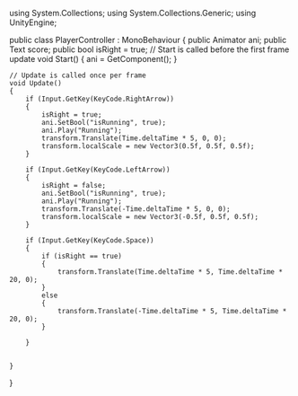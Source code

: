 using System.Collections;
using System.Collections.Generic;
using UnityEngine;

public class PlayerController : MonoBehaviour
{
    public Animator ani;
    public Text score;
    public bool isRight = true;
    // Start is called before the first frame update
    void Start()
    {
        ani = GetComponent<Animator>();
    }

    // Update is called once per frame
    void Update()
    {
        if (Input.GetKey(KeyCode.RightArrow))
        {
            isRight = true;
            ani.SetBool("isRunning", true);
            ani.Play("Running");
            transform.Translate(Time.deltaTime * 5, 0, 0);
            transform.localScale = new Vector3(0.5f, 0.5f, 0.5f);
        }

        if (Input.GetKey(KeyCode.LeftArrow))
        {
            isRight = false;
            ani.SetBool("isRunning", true);
            ani.Play("Running");
            transform.Translate(-Time.deltaTime * 5, 0, 0);
            transform.localScale = new Vector3(-0.5f, 0.5f, 0.5f);
        }

        if (Input.GetKey(KeyCode.Space))
        {
            if (isRight == true)
            {
                transform.Translate(Time.deltaTime * 5, Time.deltaTime * 20, 0);
            }
            else
            {
                transform.Translate(-Time.deltaTime * 5, Time.deltaTime * 20, 0);
            }

        }


    }
}
